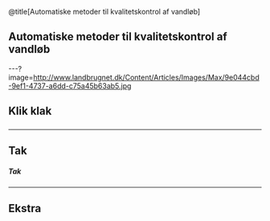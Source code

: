 @title[Automatiske metoder til kvalitetskontrol af vandløb]
## Automatiske metoder til kvalitetskontrol af vandløb


---?image=http://www.landbrugnet.dk/Content/Articles/Images/Max/9e044cbd-9ef1-4737-a6dd-c75a45b63ab5.jpg


## Klik klak

##### 

---






## Tak

##### Tak

---

## Ekstra
